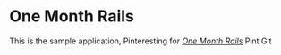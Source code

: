 # One Month Rails

This is the sample application, Pinteresting for 
[*One Month Rails*](http://onemonthrails.com)
Pint Git 